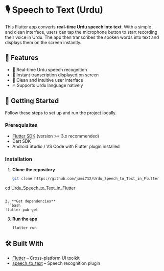 
# 🎙️ Speech to Text (Urdu)

This Flutter app converts **real-time Urdu speech into text**. With a simple and clean interface, users can tap the microphone button to start recording their voice in Urdu. The app then transcribes the spoken words into text and displays them on the screen instantly.

## 📱 Features

- 🎤 Real-time Urdu speech recognition
- 📝 Instant transcription displayed on screen
- 🖤 Clean and intuitive user interface
- 🔥 Supports Urdu language natively

## 🚀 Getting Started

Follow these steps to set up and run the project locally.

### Prerequisites

- [Flutter SDK](https://flutter.dev/docs/get-started/install) (version >= 3.x recommended)
- Dart SDK
- Android Studio / VS Code with Flutter plugin installed

### Installation

1. **Clone the repository**
   ```bash
   git clone https://github.com/jami712/Urdu_Speech_to_Text_in_Flutter.git
cd Urdu_Speech_to_Text_in_Flutter

   ```

2. **Get dependencies**
   ```bash
   flutter pub get
   ```

3. **Run the app**
   ```bash
   flutter run
   ```


## 🛠️ Built With

- [Flutter](https://flutter.dev/) – Cross-platform UI toolkit
- [speech_to_text](https://pub.dev/packages/speech_to_text) – Speech recognition plugin
